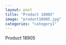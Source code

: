 ```yaml
---
layout: post
title: "Product 18905"
image: "product18905.jpg"
categories: "category1"
---
```

Product 18905
